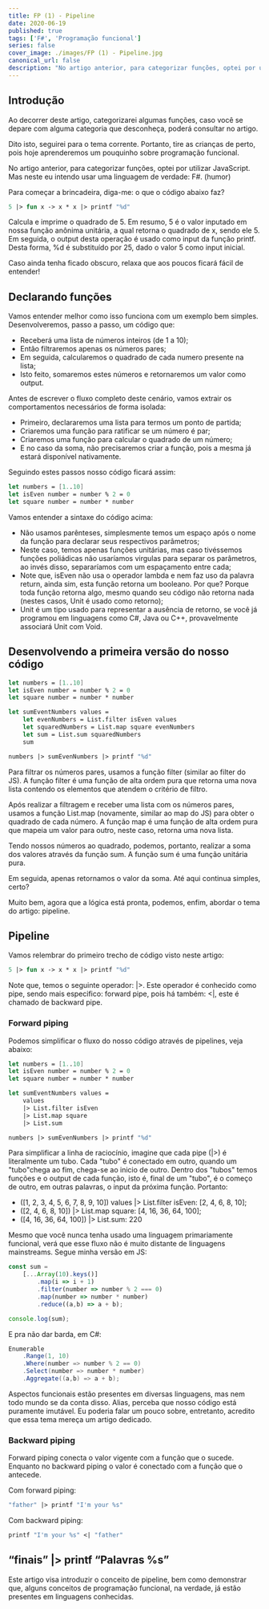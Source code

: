 ```yaml
---
title: FP (1) - Pipeline
date: 2020-06-19
published: true
tags: ['F#', 'Programação funcional']
series: false
cover_image: ./images/FP (1) - Pipeline.jpg
canonical_url: false
description: "No artigo anterior, para categorizar funções, optei por utilizar JavaScript. Mas neste eu intendo usar uma linguagem de verdade: F#. (humor)."
---
```


## Introdução

Ao decorrer deste artigo, categorizarei algumas funções, caso você se depare com alguma categoria que desconheça, poderá consultar no artigo.

Dito isto, seguirei para o tema corrente. Portanto, tire as crianças de perto, pois hoje aprenderemos um pouquinho sobre programação funcional.

No artigo anterior, para categorizar funções, optei por utilizar JavaScript. Mas neste eu intendo usar uma linguagem de verdade: F#. (humor)

Para começar a brincadeira, diga-me: o que o código abaixo faz?

```fsharp
5 |> fun x -> x * x |> printf "%d"
```

Calcula e imprime o quadrado de 5. Em resumo, 5 é o valor inputado em nossa função anônima unitária, a qual retorna o quadrado de x, sendo ele 5. Em seguida, o output desta operação é usado como input da função printf. Desta forma, %d é substituído por 25, dado o valor 5 como input inicial.

Caso ainda tenha ficado obscuro, relaxa que aos poucos ficará fácil de entender!

## Declarando funções

Vamos entender melhor como isso funciona com um exemplo bem simples. Desenvolveremos, passo a passo, um código que:

- Receberá uma lista de números inteiros (de 1 a 10);
- Então filtraremos apenas os números pares;
- Em seguida, calcularemos o quadrado de cada numero presente na lista;
- Isto feito, somaremos estes números e retornaremos um valor como output.

Antes de escrever o fluxo completo deste cenário, vamos extrair os comportamentos necessários de forma isolada:

- Primeiro, declararemos uma lista para termos um ponto de partida;
- Criaremos uma função para ratificar se um número é par;
- Criaremos uma função para calcular o quadrado de um número;
- E no caso da soma, não precisaremos criar a função, pois a mesma já estará disponível nativamente.

Seguindo estes passos nosso código ficará assim:

```fsharp
let numbers = [1..10]
let isEven number = number % 2 = 0
let square number = number * number
```

Vamos entender a sintaxe do código acima:

- Não usamos parênteses, simplesmente temos um espaço após o nome da função para declarar seus respectivos parâmetros;
- Neste caso, temos apenas funções unitárias, mas caso tivéssemos funções poliádicas não usaríamos virgulas para separar os parâmetros, ao invés disso, separaríamos com um espaçamento entre cada;
- Note que, isEven não usa o operador lambda e nem faz uso da palavra return, ainda sim, esta função retorna um booleano. Por que? Porque toda função retorna algo, mesmo quando seu código não retorna nada (nestes casos, Unit é usado como retorno);
- Unit é um tipo usado para representar a ausência de retorno, se você já programou em linguagens como C#, Java ou C++, provavelmente associará Unit com Void.

## Desenvolvendo a primeira versão do nosso código

```fsharp
let numbers = [1..10]
let isEven number = number % 2 = 0
let square number = number * number

let sumEventNumbers values =
    let evenNumbers = List.filter isEven values
    let squaredNumbers = List.map square evenNumbers
    let sum = List.sum squaredNumbers
    sum

numbers |> sumEvenNumbers |> printf "%d"
```

Para filtrar os números pares, usamos a função filter (similar ao filter do JS). A função filter é uma função de alta ordem pura que retorna uma nova lista contendo os elementos que atendem o critério de filtro.

Após realizar a filtragem e receber uma lista com os números pares, usamos a função List.map (novamente, similar ao map do JS) para obter o quadrado de cada número. A função map é uma função de alta ordem pura que mapeia um valor para outro, neste caso, retorna uma nova lista.

Tendo nossos números ao quadrado, podemos, portanto, realizar a soma dos valores através da função sum. A função sum é uma função unitária pura.

Em seguida, apenas retornamos o valor da soma. Até aqui continua simples, certo?

Muito bem, agora que a lógica está pronta, podemos, enfim, abordar o tema do artigo: pipeline.

## Pipeline

Vamos relembrar do primeiro trecho de código visto neste artigo:

```fsharp
5 |> fun x -> x * x |> printf "%d"
```

Note que, temos o seguinte operador: |>. Este operador é conhecido como pipe, sendo mais especifico: forward pipe, pois há também: <|, este é chamado de backward pipe.

### Forward piping

Podemos simplificar o fluxo do nosso código através de pipelines, veja abaixo:

```fsharp
let numbers = [1..10]
let isEven number = number % 2 = 0
let square number = number * number

let sumEventNumbers values =
    values
    |> List.filter isEven
    |> List.map square
    |> List.sum

numbers |> sumEvenNumbers |> printf "%d"
```
Para simplificar a linha de raciocínio, imagine que cada pipe (|>) é literalmente um tubo. Cada "tubo" é conectado em outro, quando um "tubo"chega ao fim, chega-se ao inicio de outro. Dentro dos "tubos" temos funções e o output de cada função, isto é, final de um "tubo", é o começo de outro, em outras palavras, o input da próxima função. Portanto:

- ([1, 2, 3, 4, 5, 6, 7, 8, 9, 10]) values |> List.filter isEven: [2, 4, 6, 8, 10];
- ([2, 4, 6, 8, 10]) |> List.map square: [4, 16, 36, 64, 100];
- ([4, 16, 36, 64, 100]) |> List.sum: 220

Mesmo que você nunca tenha usado uma linguagem primariamente funcional, verá que esse fluxo não é muito distante de linguagens mainstreams. Segue minha versão em JS:

```javascript
const sum = 
    [...Array(10).keys()]
        .map(i => i + 1)
        .filter(number => number % 2 === 0)
        .map(number => number * number)
        .reduce((a,b) => a + b);

console.log(sum);
```

E pra não dar barda, em C#:

```csharp
Enumerable
    .Range(1, 10)
    .Where(number => number % 2 == 0)
    .Select(number => number * number)
    .Aggregate((a,b) => a + b);
```

Aspectos funcionais estão presentes em diversas linguagens, mas nem todo mundo se da conta disso. Alias, perceba que nosso código está puramente imutável. Eu poderia falar um pouco sobre, entretanto, acredito que essa tema mereça um artigo dedicado.

### Backward piping

Forward piping conecta o valor vigente com a função que o sucede. Enquanto no backward piping o valor é conectado com a função que o antecede.

Com forward piping:

```fsharp
"father" |> printf "I'm your %s"
```

Com backward piping:

```fsharp
printf "I'm your %s" <| "father"
```

## “finais” |> printf “Palavras %s”

Este artigo visa introduzir o conceito de pipeline, bem como demonstrar que, alguns conceitos de programação funcional, na verdade, já estão presentes em linguagens conhecidas.

